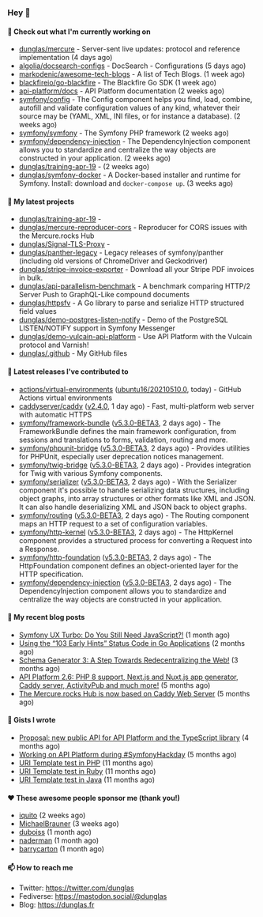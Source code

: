 ### Hey 👋

#### 👷 Check out what I'm currently working on

- [dunglas/mercure](https://github.com/dunglas/mercure) - Server-sent live updates: protocol and reference implementation (4 days ago)
- [algolia/docsearch-configs](https://github.com/algolia/docsearch-configs) - DocSearch - Configurations (5 days ago)
- [markodenic/awesome-tech-blogs](https://github.com/markodenic/awesome-tech-blogs) - A list of Tech Blogs. (1 week ago)
- [blackfireio/go-blackfire](https://github.com/blackfireio/go-blackfire) - The Blackfire Go SDK (1 week ago)
- [api-platform/docs](https://github.com/api-platform/docs) - API Platform documentation (2 weeks ago)
- [symfony/config](https://github.com/symfony/config) - The Config component helps you find, load, combine, autofill and validate configuration values of any kind, whatever their source may be (YAML, XML, INI files, or for instance a database). (2 weeks ago)
- [symfony/symfony](https://github.com/symfony/symfony) - The Symfony PHP framework (2 weeks ago)
- [symfony/dependency-injection](https://github.com/symfony/dependency-injection) - The DependencyInjection component allows you to standardize and centralize the way objects are constructed in your application. (2 weeks ago)
- [dunglas/training-apr-19](https://github.com/dunglas/training-apr-19) -  (2 weeks ago)
- [dunglas/symfony-docker](https://github.com/dunglas/symfony-docker) - A Docker-based installer and runtime for Symfony. Install: download and `docker-compose up`. (3 weeks ago)

#### 🌱 My latest projects

- [dunglas/training-apr-19](https://github.com/dunglas/training-apr-19) - 
- [dunglas/mercure-reproducer-cors](https://github.com/dunglas/mercure-reproducer-cors) - Reproducer for CORS issues with the Mercure.rocks Hub
- [dunglas/Signal-TLS-Proxy](https://github.com/dunglas/Signal-TLS-Proxy) - 
- [dunglas/panther-legacy](https://github.com/dunglas/panther-legacy) - Legacy releases of symfony/panther (including old versions of ChromeDriver and Geckodriver)
- [dunglas/stripe-invoice-exporter](https://github.com/dunglas/stripe-invoice-exporter) - Download all your Stripe PDF invoices in bulk.
- [dunglas/api-parallelism-benchmark](https://github.com/dunglas/api-parallelism-benchmark) - A benchmark comparing HTTP/2 Server Push to GraphQL-Like compound documents
- [dunglas/httpsfv](https://github.com/dunglas/httpsfv) - A Go library to parse and serialize HTTP structured field values
- [dunglas/demo-postgres-listen-notify](https://github.com/dunglas/demo-postgres-listen-notify) - Demo of the PostgreSQL LISTEN/NOTIFY support in Symfony Messenger
- [dunglas/demo-vulcain-api-platform](https://github.com/dunglas/demo-vulcain-api-platform) - Use API Platform with the Vulcain protocol and Varnish!
- [dunglas/.github](https://github.com/dunglas/.github) - My GitHub files

#### 🔭 Latest releases I've contributed to

- [actions/virtual-environments](https://github.com/actions/virtual-environments) ([ubuntu16/20210510.0](https://github.com/actions/virtual-environments/releases/tag/ubuntu16%2F20210510.0), today) - GitHub Actions virtual environments
- [caddyserver/caddy](https://github.com/caddyserver/caddy) ([v2.4.0](https://github.com/caddyserver/caddy/releases/tag/v2.4.0), 1 day ago) - Fast, multi-platform web server with automatic HTTPS
- [symfony/framework-bundle](https://github.com/symfony/framework-bundle) ([v5.3.0-BETA3](https://github.com/symfony/framework-bundle/releases/tag/v5.3.0-BETA3), 2 days ago) - The FrameworkBundle defines the main framework configuration, from sessions and translations to forms, validation, routing and more.
- [symfony/phpunit-bridge](https://github.com/symfony/phpunit-bridge) ([v5.3.0-BETA3](https://github.com/symfony/phpunit-bridge/releases/tag/v5.3.0-BETA3), 2 days ago) - Provides utilities for PHPUnit, especially user deprecation notices management.
- [symfony/twig-bridge](https://github.com/symfony/twig-bridge) ([v5.3.0-BETA3](https://github.com/symfony/twig-bridge/releases/tag/v5.3.0-BETA3), 2 days ago) - Provides integration for Twig with various Symfony components.
- [symfony/serializer](https://github.com/symfony/serializer) ([v5.3.0-BETA3](https://github.com/symfony/serializer/releases/tag/v5.3.0-BETA3), 2 days ago) - With the Serializer component it&#39;s possible to handle serializing data structures, including object graphs, into array structures or other formats like XML and JSON. It can also handle deserializing XML and JSON back to object graphs.
- [symfony/routing](https://github.com/symfony/routing) ([v5.3.0-BETA3](https://github.com/symfony/routing/releases/tag/v5.3.0-BETA3), 2 days ago) - The Routing component maps an HTTP request to a set of configuration variables.
- [symfony/http-kernel](https://github.com/symfony/http-kernel) ([v5.3.0-BETA3](https://github.com/symfony/http-kernel/releases/tag/v5.3.0-BETA3), 2 days ago) - The HttpKernel component provides a structured process for converting a Request into a Response.
- [symfony/http-foundation](https://github.com/symfony/http-foundation) ([v5.3.0-BETA3](https://github.com/symfony/http-foundation/releases/tag/v5.3.0-BETA3), 2 days ago) - The HttpFoundation component defines an object-oriented layer for the HTTP specification.
- [symfony/dependency-injection](https://github.com/symfony/dependency-injection) ([v5.3.0-BETA3](https://github.com/symfony/dependency-injection/releases/tag/v5.3.0-BETA3), 2 days ago) - The DependencyInjection component allows you to standardize and centralize the way objects are constructed in your application.

#### 📜 My recent blog posts

- [Symfony UX Turbo: Do You Still Need JavaScript?!](http://feedproxy.google.com/~r/dunglas/~3/icLJBhKwqcY/) (1 month ago)
- [Using the “103 Early Hints” Status Code in Go Applications](http://feedproxy.google.com/~r/dunglas/~3/WDhgVmMJ2T0/) (2 months ago)
- [Schema Generator 3: A Step Towards Redecentralizing the Web!](http://feedproxy.google.com/~r/dunglas/~3/-eYprhFHaXA/) (3 months ago)
- [API Platform 2.6: PHP 8 support, Next.js and Nuxt.js app generator, Caddy server, ActivityPub and much more!](http://feedproxy.google.com/~r/dunglas/~3/X1dkcrZS-qU/) (5 months ago)
- [The Mercure.rocks Hub is now based on Caddy Web Server](http://feedproxy.google.com/~r/dunglas/~3/MjBonxZ_8uQ/) (5 months ago)

#### 📓 Gists I wrote

- [Proposal: new public API for API Platform and the TypeScript library](https://gist.github.com/4da2026f34bf7f18e1db955ef8a9b417) (4 months ago)
- [Working on API Platform during #SymfonyHackday](https://gist.github.com/3949272d40e6390cdd2850a4f312a02a) (5 months ago)
- [URI Template test in PHP](https://gist.github.com/5b10b586427cf66e78a968f82f80691a) (11 months ago)
- [URI Template test in Ruby](https://gist.github.com/ec793690f66167cb849c02284ecf748d) (11 months ago)
- [URI Template test in Java](https://gist.github.com/788b70312231d24e46d7632c634784f5) (11 months ago)

#### ❤️ These awesome people sponsor me (thank you!)

- [iquito](https://github.com/iquito) (2 weeks ago)
- [MichaelBrauner](https://github.com/MichaelBrauner) (3 weeks ago)
- [duboiss](https://github.com/duboiss) (1 month ago)
- [naderman](https://github.com/naderman) (1 month ago)
- [barrycarton](https://github.com/barrycarton) (1 month ago)

#### 📫 How to reach me

- Twitter: https://twitter.com/dunglas
- Fediverse: https://mastodon.social/@dunglas
- Blog: https://dunglas.fr
